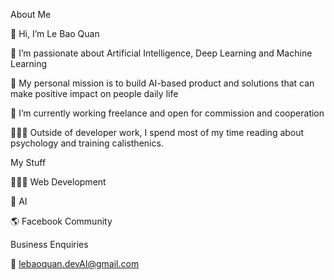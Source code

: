 About Me
 
 👋 Hi, I’m Le Bao Quan
  
 🔭 I’m passionate about Artificial Intelligence, Deep Learning and Machine Learning
  
 💭 My personal mission is to build AI-based product and solutions that can make positive impact on people daily life
  
 🌱 I’m currently working freelance and open for commission and cooperation

 🏃🏻‍♂️ Outside of developer work, I spend most of my time reading about psychology and training calisthenics.

My Stuff

  🧑🏻‍💻 Web Development

  🧠 AI 

  🌎 Facebook Community

Business Enquiries

  💼 lebaoquan.devAI@gmail.com
  
<!---
lebaoquan-ai/lebaoquan-ai is a ✨ special ✨ repository because its `README.md` (this file) appears on your GitHub profile.
You can click the Preview link to take a look at your changes.
--->
